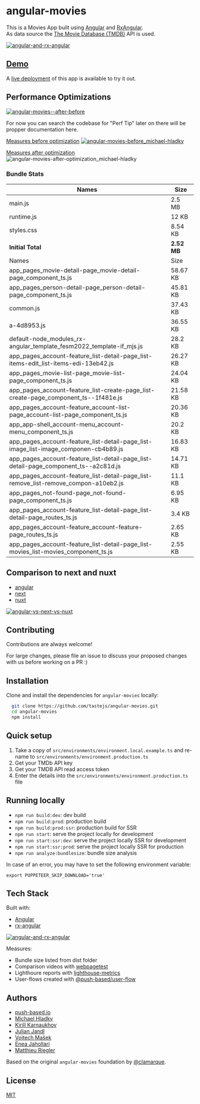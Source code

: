 # angular-movies

This is a Movies App built using [Angular](https://angular.io)
and [RxAngular](https://github.com/rx-angular/rx-angular).  
As data source the [The Movie Database (TMDB)](https://www.themoviedb.org/) API is used.

[![angular-and-rx-angular](https://user-images.githubusercontent.com/10064416/154189195-c32cbdec-b061-46a5-8590-a9e3d8dc050a.png)](https://www.rx-angular.io/)

## [Demo](https://angular-movies-a12d3.web.app/list/category/popular)

A [live deployment](https://angular-movies-a12d3.web.app/list/category/popular) of this app is available to try it out.

## Performance Optimizations

[![angular-movies--after-before](https://user-images.githubusercontent.com/10064416/155904454-f70b5bb5-6591-497a-9d21-dca0e2940566.gif)](https://www.webpagetest.org/video/compare.php?tests=220216_BiDcPP_CVM,220216_AiDcBN_ETK)

For now you can search the codebase for "Perf Tip" later on there will be propper documentation here.

[Measures before optimization](https://lighthouse-metrics.com/checks/9ddeb46e-2c28-453c-b719-cf080a01b13c)
[![angular-movies-before_michael-hladky](https://user-images.githubusercontent.com/10064416/137785051-1cf9f63a-e803-4d92-a952-c327b7628530.PNG)](https://lighthouse-metrics.com/checks/9ddeb46e-2c28-453c-b719-cf080a01b13c)

[Measures after optimization](https://lighthouse-metrics.com/checks/6a888a17-b17b-46a6-abc9-e605b73a530c/runs/503701ad-36aa-43ad-8de3-cb40e775c770)
![angular-movies-after-optimization_michael-hladky](https://user-images.githubusercontent.com/10064416/146446241-ad9eeed4-b0a4-44a2-a88e-4ea7c97e1acf.PNG)

### Bundle Stats


<!-- bundle-stats-start -->
| Names                                                                               | Size        |
|-------------------------------------------------------------------------------------|-------------|
| main.js                                                                             | 2.5 MB      |
| runtime.js                                                                          | 12 KB       |
| styles.css                                                                          | 8.54 KB     |
| **Initial Total**                                                                   | **2.52 MB** |
| Names                                                                               | Size        |
| app_pages_movie-detail-page_movie-detail-page_component_ts.js                       | 58.67 KB    |
| app_pages_person-detail-page_person-detail-page_component_ts.js                     | 45.81 KB    |
| common.js                                                                           | 37.43 KB    |
| a-4d8953.js                                                                         | 36.55 KB    |
| default-node_modules_rx-angular_template_fesm2022_template-if_mjs.js                | 28.2 KB     |
| app_pages_account-feature_list-detail-page_list-items-edit_list-items-edi-13eb42.js | 26.27 KB    |
| app_pages_movie-list-page_movie-list-page_component_ts.js                           | 24.04 KB    |
| app_pages_account-feature_list-create-page_list-create-page_component_ts--1f481e.js | 21.58 KB    |
| app_pages_account-feature_account-list-page_account-list-page_component_ts.js       | 20.36 KB    |
| app_app-shell_account-menu_account-menu_component_ts.js                             | 20.2 KB     |
| app_pages_account-feature_list-detail-page_list-image_list-image_componen-cb4b89.js | 16.83 KB    |
| app_pages_account-feature_list-detail-page_list-detail-page_component_ts--a2c81d.js | 14.71 KB    |
| app_pages_account-feature_list-detail-page_list-remove_list-remove_compon-a10eb2.js | 11.1 KB     |
| app_pages_not-found-page_not-found-page_component_ts.js                             | 6.95 KB     |
| app_pages_account-feature_list-detail-page_list-detail-page_routes_ts.js            | 3.4 KB      |
| app_pages_account-feature_account-feature-page_routes_ts.js                         | 2.65 KB     |
| app_pages_account-feature_list-detail-page_list-movies_list-movies_component_ts.js  | 2.55 KB     |
<!-- bundle-stats-end -->

## Comparison to next and nuxt

- [angular](https://angular-movies-a12d3.web.app/list/category/popular)
- [next](https://movies.zaps.dev/?category=Popular&page=1)
- [nuxt](https://movies.jason.codes/movie/category/popular)

[![angular-vs-next-vs-nuxt](https://user-images.githubusercontent.com/10064416/155904543-333e1c25-7c01-470a-b399-40eee4c9d02c.gif)](https://www.webpagetest.org/video/compare.php?tests=220216_AiDcBJ_EAA,220216_BiDcER_CDY,220216_BiDc68_CDZ)

## Contributing

Contributions are always welcome!

For large changes, please file an issue to discuss your proposed changes with us before working on a PR :)

## Installation

Clone and install the dependencies for `angular-movies` locally:

```bash
  git clone https://github.com/tastejs/angular-movies.git
  cd angular-movies
  npm install
```

## Quick setup

1. Take a copy of `src/environments/environment.local.example.ts` and re-name
   to `src/environments/environment.production.ts`
2. Get your TMDb API key
3. Get your TMDB API read access token
4. Enter the details into the `src/environments/environment.production.ts` file

## Running locally

- `npm run build:dev`: dev build
- `npm run build:prod`: production build
- `npm run build:prod:ssr`: production build for SSR
- `npm run start`: serve the project locally for development
- `npm run start:ssr:dev`: serve the project locally SSR for development
- `npm run start:ssr:prod`: serve the project locally SSR for production
- `npm run analyze:bundlesize`: bundle size analysis

In case of an error, you may have to set the following environment variable:
```
export PUPPETEER_SKIP_DOWNLOAD='true'
``` 

## Tech Stack

Built with:

- [Angular](https://angular.io)
- [rx-angular](https://github.com/rx-angular/rx-angular)

[![angular-and-rx-angular](https://user-images.githubusercontent.com/10064416/154189195-c32cbdec-b061-46a5-8590-a9e3d8dc050a.png)](https://www.rx-angular.io/)

Measures:

- Bundle size listed from dist folder
- Comparison videos with [webpagetest](https://www.webpagetest.org)
- Lighthoure reports with [lighthouse-metrics](https://lighthouse-metrics.com)
- User-flows created with [@push-based/user-flow](https://www.npmjs.com/package/@push-based/user-flow)

## Authors

- [push-based.io](https://push-based.io)
- [Michael Hladky](https://github.com/BioPhoton)
- [Kirill Karnaukhov](https://github.com/Karnaukhov-kh)
- [Julian Jandl](https://github.com/HoebbelsB)
- [Vojtech Mašek](https://github.com/vmasek)
- [Enea Jahollari](https://github.com/eneajaho)
- [Matthieu Riegler](https://github.com/jeanmeche)

Based on the original `angular-movies` foundation by [@clamarque](https://github.com/clamarque/angular-movies).

## License

[MIT](https://choosealicense.com/licenses/mit/)
